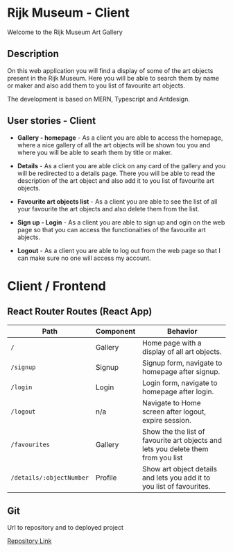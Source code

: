 # Rijk Museum - Client

Welcome to the Rijk Museum Art Gallery

## Description

On this web application you will find a display of some of the art objects present in the Rijk Museum. Here you will be able to search them by name or maker and also add them to you list of favourite art objects.

The development is based on MERN, Typescript and Antdesign.

## User stories - Client

- **Gallery - homepage** - As a client you are able to access the homepage, where a nice gallery of all the art objects will be shown tou you and where you will be able to searh them by title or maker.

- **Details** - As a client you are able click on any card of the gallery and you will be redirected to a details page. There you will be able to read the description of the art object and also add it to you list of favourite art objects.

- **Favourite art objects list** - As a client you are able to see the list of all your favourite the art objects and also delete them from the list.

- **Sign up - Login** - As a client you are able to sign up and ogin on the web page so that you can access the functionaities of the favourite art abjects.

- **Logout** - As a client you are able to log out from the web page so that I can make sure no one will access my account.

# Client / Frontend

## React Router Routes (React App)

| Path                     | Component | Behavior                                                                          |
| ------------------------ | --------- | --------------------------------------------------------------------------------- |
| `/`                      | Gallery   | Home page with a display of all art objects.                                      |
| `/signup`                | Signup    | Signup form, navigate to homepage after signup.                                   |
| `/login`                 | Login     | Login form, navigate to homepage after login.                                     |
| `/logout`                | n/a       | Navigate to Home screen after logout, expire session.                             |
| `/favourites`            | Gallery   | Show the the list of favourite art objects and lets you delete them from you list |
| `/details/:objectNumber` | Profile   | Show art object details and lets you add it to you list of favourites.            |

## Git

Url to repository and to deployed project

[Repository Link](https://github.com/aleixbadia/rijks-museum-client)
